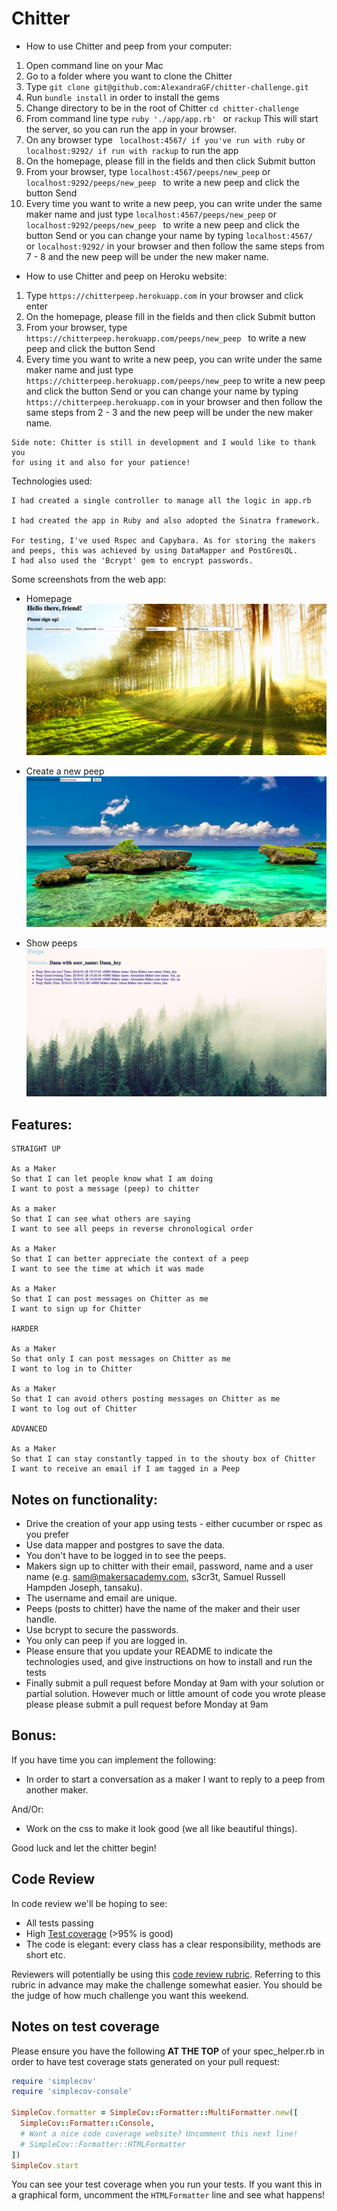 Chitter
=================

* How to use Chitter and peep from your computer:

1. Open command line on your Mac
2. Go to a folder where you want to clone the Chitter
3. Type ```git clone git@github.com:AlexandraGF/chitter-challenge.git```
4. Run ```bundle install``` in order to install the gems
4. Change directory to be in the root of Chitter ```cd chitter-challenge```
5. From command line type ```ruby './app/app.rb' ``` or ```rackup```
This will start the server, so you can run the app in your browser.
6. On any browser type ``` localhost:4567/ if you've run with ruby``` or ```localhost:9292/ if run with rackup``` to run the app
7. On the homepage, please fill in the fields and then click Submit button
8. From your browser, type ``` localhost:4567/peeps/new_peep ``` or ```localhost:9292/peeps/new_peep ``` to write a new peep and click the button Send
9. Every time you want to write a new peep, you can write under the same maker name and just type ``` localhost:4567/peeps/new_peep ``` or ```localhost:9292/peeps/new_peep ``` to write a new peep and click the button Send or you can change your name by typing ```localhost:4567/ ``` or ```localhost:9292/``` in your browser and then follow the same steps from 7 - 8 and the new peep will be under the new maker name.

* How to use Chitter and peep on Heroku website:

1. Type ```https://chitterpeep.herokuapp.com``` in your browser and click enter
2. On the homepage, please fill in the fields and then click Submit button
3. From your browser, type ```https://chitterpeep.herokuapp.com/peeps/new_peep ``` to write a new peep and click the button Send
4. Every time you want to write a new peep, you can write under the same maker name and just type ``` https://chitterpeep.herokuapp.com/peeps/new_peep ``` to write a new peep and click the button Send or you can change your name by typing ```https://chitterpeep.herokuapp.com``` in your browser and then follow the same steps from 2 - 3 and the new peep will be under the new maker name.


```
Side note: Chitter is still in development and I would like to thank you
for using it and also for your patience!
```

Technologies used:

```
I had created a single controller to manage all the logic in app.rb

I had created the app in Ruby and also adopted the Sinatra framework.

For testing, I've used Rspec and Capybara. As for storing the makers
and peeps, this was achieved by using DataMapper and PostGresQL.
I had also used the 'Bcrypt' gem to encrypt passwords.

```

Some screenshots from the web app:
* Homepage
![alt tag](https://github.com/AlexandraGF/chitter-challenge/blob/master/public/screenshots/homepage.png)

* Create a new peep
![alt tag](https://github.com/AlexandraGF/chitter-challenge/blob/master/public/screenshots/peep.png)

* Show peeps
![alt tag](https://github.com/AlexandraGF/chitter-challenge/blob/master/public/screenshots/peeps.png)

Features:
-------

```
STRAIGHT UP

As a Maker
So that I can let people know what I am doing  
I want to post a message (peep) to chitter

As a maker
So that I can see what others are saying  
I want to see all peeps in reverse chronological order

As a Maker
So that I can better appreciate the context of a peep
I want to see the time at which it was made

As a Maker
So that I can post messages on Chitter as me
I want to sign up for Chitter

HARDER

As a Maker
So that only I can post messages on Chitter as me
I want to log in to Chitter

As a Maker
So that I can avoid others posting messages on Chitter as me
I want to log out of Chitter

ADVANCED

As a Maker
So that I can stay constantly tapped in to the shouty box of Chitter
I want to receive an email if I am tagged in a Peep
```

Notes on functionality:
------

* Drive the creation of your app using tests - either cucumber or rspec as you prefer
* Use data mapper and postgres to save the data.
* You don't have to be logged in to see the peeps.
* Makers sign up to chitter with their email, password, name and a user name (e.g. sam@makersacademy.com, s3cr3t, Samuel Russell Hampden Joseph, tansaku).
* The username and email are unique.
* Peeps (posts to chitter) have the name of the maker and their user handle.
* Use bcrypt to secure the passwords.
* You only can peep if you are logged in.
* Please ensure that you update your README to indicate the technologies used, and give instructions on how to install and run the tests
* Finally submit a pull request before Monday at 9am with your solution or partial solution.  However much or little amount of code you wrote please please please submit a pull request before Monday at 9am

Bonus:
-----

If you have time you can implement the following:

* In order to start a conversation as a maker I want to reply to a peep from another maker.

And/Or:

* Work on the css to make it look good (we all like beautiful things).

Good luck and let the chitter begin!

Code Review
-----------

In code review we'll be hoping to see:

* All tests passing
* High [Test coverage](https://github.com/makersacademy/course/blob/master/pills/test_coverage.md) (>95% is good)
* The code is elegant: every class has a clear responsibility, methods are short etc.

Reviewers will potentially be using this [code review rubric](docs/review.md).  Referring to this rubric in advance may make the challenge somewhat easier.  You should be the judge of how much challenge you want this weekend.

Notes on test coverage
----------------------

Please ensure you have the following **AT THE TOP** of your spec_helper.rb in order to have test coverage stats generated
on your pull request:

```ruby
require 'simplecov'
require 'simplecov-console'

SimpleCov.formatter = SimpleCov::Formatter::MultiFormatter.new([
  SimpleCov::Formatter::Console,
  # Want a nice code coverage website? Uncomment this next line!
  # SimpleCov::Formatter::HTMLFormatter
])
SimpleCov.start
```

You can see your test coverage when you run your tests. If you want this in a graphical form, uncomment the `HTMLFormatter` line and see what happens!
